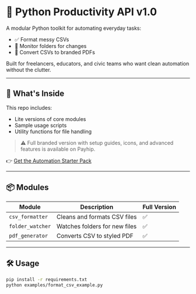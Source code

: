 # 🧠 Python Productivity API v1.0

A modular Python toolkit for automating everyday tasks:
- ✅ Format messy CSVs
- 📁 Monitor folders for changes
- 📄 Convert CSVs to branded PDFs

Built for freelancers, educators, and civic teams who want clean automation without the clutter.

---

## 🔧 What's Inside

This repo includes:
- Lite versions of core modules
- Sample usage scripts
- Utility functions for file handling

> ⚠️ Full branded version with setup guides, icons, and advanced features is available on Payhip.

👉 [Get the Automation Starter Pack](https://payhip.com/b/st6n2)

---

## 📦 Modules

| Module            | Description                      | Full Version |
|-------------------|----------------------------------|--------------|
| `csv_formatter`   | Cleans and formats CSV files     | ✅           |
| `folder_watcher`  | Watches folders for new files    | ✅           |
| `pdf_generator`   | Converts CSV to styled PDF       | ✅           |

---

## 🛠️ Usage

```bash
pip install -r requirements.txt
python examples/format_csv_example.py
